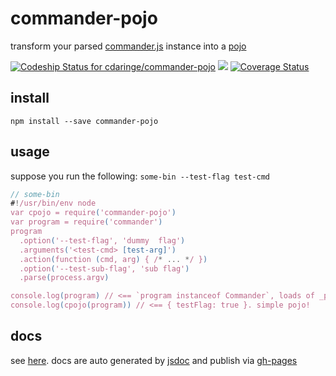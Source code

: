 # commander-pojo

transform your parsed [commander.js](https://github.com/tj/commander.js) instance into a [pojo](https://en.wikipedia.org/wiki/Plain_Old_Java_Object)

[ ![Codeship Status for cdaringe/commander-pojo](https://app.codeship.com/projects/b340eb00-973d-0134-4e2b-76a8c82e6885/status?branch=master)](https://app.codeship.com/projects/187024) ![](https://img.shields.io/badge/standardjs-%E2%9C%93-brightgreen.svg) [![Coverage Status](https://coveralls.io/repos/github/cdaringe/commander-pojo/badge.svg?branch=master)](https://coveralls.io/github/cdaringe/commander-pojo?branch=master)

## install

`npm install --save commander-pojo`

## usage

suppose you run the following: `some-bin --test-flag test-cmd`

```js
// some-bin
#!/usr/bin/env node
var cpojo = require('commander-pojo')
var program = require('commander')
program
  .option('--test-flag', 'dummy  flag')
  .arguments('<test-cmd> [test-arg]')
  .action(function (cmd, arg) { /* ... */ })
  .option('--test-sub-flag', 'sub flag')
  .parse(process.argv)

console.log(program) // <== `program instanceof Commander`, loads of _privateCommanderStuff, +more
console.log(cpojo(program)) // <== { testFlag: true }. simple pojo!
```

## docs

see [here](https://cdaringe.github.io/commander-pojo/). docs are auto generated by [jsdoc](http://usejsdoc.org/) and publish via [gh-pages](https://www.npmjs.com/package/gh-pages)
